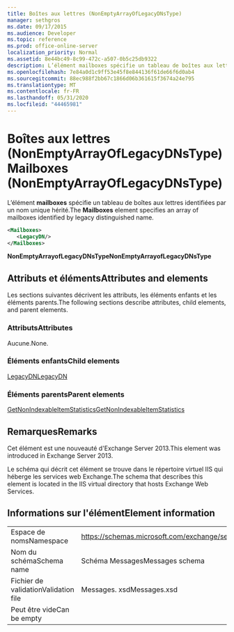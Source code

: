```yaml
---
title: Boîtes aux lettres (NonEmptyArrayOfLegacyDNsType)
manager: sethgros
ms.date: 09/17/2015
ms.audience: Developer
ms.topic: reference
ms.prod: office-online-server
localization_priority: Normal
ms.assetid: 8e44bc49-8c99-472c-a507-0b5c25db9322
description: L’élément mailboxes spécifie un tableau de boîtes aux lettres identifiées par un nom unique hérité.
ms.openlocfilehash: 7e84a0d1c9ff53e45f8e844136f61de66f6d0ab4
ms.sourcegitcommit: 88ec988f2bb67c1866d06b361615f3674a24e795
ms.translationtype: MT
ms.contentlocale: fr-FR
ms.lasthandoff: 05/31/2020
ms.locfileid: "44465981"
---
```

# <a name="mailboxes-nonemptyarrayoflegacydnstype"></a><span data-ttu-id="1b879-103">Boîtes aux lettres (NonEmptyArrayOfLegacyDNsType)</span><span class="sxs-lookup"><span data-stu-id="1b879-103">Mailboxes (NonEmptyArrayOfLegacyDNsType)</span></span>

<span data-ttu-id="1b879-104">L’élément **mailboxes** spécifie un tableau de boîtes aux lettres identifiées par un nom unique hérité.</span><span class="sxs-lookup"><span data-stu-id="1b879-104">The **Mailboxes** element specifies an array of mailboxes identified by legacy distinguished name.</span></span> 
  
```XML
<Mailboxes>
   <LegacyDN/>
</Mailboxes>
```

<span data-ttu-id="1b879-105">**NonEmptyArrayofLegacyDNsType**</span><span class="sxs-lookup"><span data-stu-id="1b879-105">**NonEmptyArrayofLegacyDNsType**</span></span>

## <a name="attributes-and-elements"></a><span data-ttu-id="1b879-106">Attributs et éléments</span><span class="sxs-lookup"><span data-stu-id="1b879-106">Attributes and elements</span></span>

<span data-ttu-id="1b879-107">Les sections suivantes décrivent les attributs, les éléments enfants et les éléments parents.</span><span class="sxs-lookup"><span data-stu-id="1b879-107">The following sections describe attributes, child elements, and parent elements.</span></span>
  
### <a name="attributes"></a><span data-ttu-id="1b879-108">Attributs</span><span class="sxs-lookup"><span data-stu-id="1b879-108">Attributes</span></span>

<span data-ttu-id="1b879-109">Aucune.</span><span class="sxs-lookup"><span data-stu-id="1b879-109">None.</span></span>
  
### <a name="child-elements"></a><span data-ttu-id="1b879-110">Éléments enfants</span><span class="sxs-lookup"><span data-stu-id="1b879-110">Child elements</span></span>

[<span data-ttu-id="1b879-111">LegacyDN</span><span class="sxs-lookup"><span data-stu-id="1b879-111">LegacyDN</span></span>](legacydn.md)
  
### <a name="parent-elements"></a><span data-ttu-id="1b879-112">Éléments parents</span><span class="sxs-lookup"><span data-stu-id="1b879-112">Parent elements</span></span>

[<span data-ttu-id="1b879-113">GetNonIndexableItemStatistics</span><span class="sxs-lookup"><span data-stu-id="1b879-113">GetNonIndexableItemStatistics</span></span>](getnonindexableitemstatistics.md)
  
## <a name="remarks"></a><span data-ttu-id="1b879-114">Remarques</span><span class="sxs-lookup"><span data-stu-id="1b879-114">Remarks</span></span>

<span data-ttu-id="1b879-115">Cet élément est une nouveauté d'Exchange Server 2013.</span><span class="sxs-lookup"><span data-stu-id="1b879-115">This element was introduced in Exchange Server 2013.</span></span>
  
<span data-ttu-id="1b879-116">Le schéma qui décrit cet élément se trouve dans le répertoire virtuel IIS qui héberge les services web Exchange.</span><span class="sxs-lookup"><span data-stu-id="1b879-116">The schema that describes this element is located in the IIS virtual directory that hosts Exchange Web Services.</span></span>
  
## <a name="element-information"></a><span data-ttu-id="1b879-117">Informations sur l'élément</span><span class="sxs-lookup"><span data-stu-id="1b879-117">Element information</span></span>

|||
|:-----|:-----|
|<span data-ttu-id="1b879-118">Espace de noms</span><span class="sxs-lookup"><span data-stu-id="1b879-118">Namespace</span></span>  <br/> |https://schemas.microsoft.com/exchange/services/2006/messages  <br/> |
|<span data-ttu-id="1b879-119">Nom du schéma</span><span class="sxs-lookup"><span data-stu-id="1b879-119">Schema name</span></span>  <br/> |<span data-ttu-id="1b879-120">Schéma Messages</span><span class="sxs-lookup"><span data-stu-id="1b879-120">Messages schema</span></span>  <br/> |
|<span data-ttu-id="1b879-121">Fichier de validation</span><span class="sxs-lookup"><span data-stu-id="1b879-121">Validation file</span></span>  <br/> |<span data-ttu-id="1b879-122">Messages. xsd</span><span class="sxs-lookup"><span data-stu-id="1b879-122">Messages.xsd</span></span>  <br/> |
|<span data-ttu-id="1b879-123">Peut être vide</span><span class="sxs-lookup"><span data-stu-id="1b879-123">Can be empty</span></span>  <br/> ||
   

